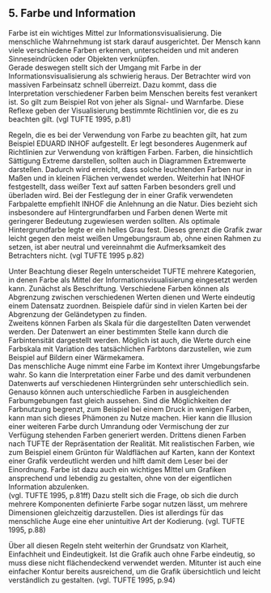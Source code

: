 ## 5. Farbe und Information

Farbe ist ein wichtiges Mittel zur Informationsvisualisierung. 
Die menschliche Wahrnehmung ist stark darauf ausgerichtet. Der Mensch kann viele verschiedene Farben erkennen, unterscheiden und mit anderen Sinneseindrücken oder Objekten verknüpfen.  
Gerade deswegen stellt sich der Umgang mit Farbe in der Informationsvisualisierung als schwierig heraus. Der  Betrachter wird von massiven Farbeinsatz schnell überreizt. Dazu kommt, dass die Interpretation verschiedener Farben beim Menschen bereits fest verankert ist. So gilt zum Beispiel Rot von jeher als Signal- und Warnfarbe. Diese Reflexe geben der Visualisierung bestimmte Richtlinien vor, die es zu beachten gilt.
(vgl TUFTE 1995, p.81)

Regeln, die es bei der Verwendung von Farbe zu beachten gilt, hat zum Beispiel EDUARD INHOF aufgestellt. 
Er legt besonderes Augenmerk auf Richtlinien zur Verwendung von kräftigen Farben. Farben, die hinsichtlich Sättigung Extreme darstellen, sollten auch in Diagrammen Extremwerte darstellen. Dadurch wird erreicht, dass solche leuchtenden Farben nur in Maßen und in kleinen Flächen verwendet werden. 
Weiterhin hat INHOF festgestellt, dass weißer Text auf satten Farben besonders grell und überladen wird. 
Bei der Festlegung der in einer Grafik verwendeten Farbpalette empfiehlt INHOF die Anlehnung an die Natur. Dies bezieht sich insbesondere auf Hintergrundfarben und Farben denen Werte mit geringerer Bedeutung zugewiesen werden sollten.
Als optimale Hintergrundfarbe legte er ein helles Grau fest. Dieses grenzt die Grafik zwar leicht gegen den meist weißen Umgebungsraum ab, ohne einen Rahmen zu setzen, ist aber neutral und vereinnahmt die Aufmerksamkeit des Betrachters nicht.
(vgl TUFTE 1995 p.82)

Unter Beachtung dieser Regeln unterscheidet TUFTE mehrere Kategorien, in denen Farbe als Mittel der Informationsvisualisierung eingesetzt werden kann.
Zunächst als Beschriftung. Verschiedene Farben können als Abgrenzung zwischen verschiedenen Werten dienen und Werte eindeutig einem Datensatz zuordnen. Beispiele dafür sind in vielen Karten bei der Abgrenzung der Geländetypen zu finden.  
Zweitens können Farben als Skala für die dargestellten Daten verwendet werden. Der Datenwert an einer bestimmten Stelle kann durch die Farbintensität dargestellt werden. Möglich ist auch, die Werte durch eine Farbskala mit Variation des tatsächlichen Farbtons darzustellen, wie zum Beispiel auf Bildern einer Wärmekamera.   
Das menschliche Auge nimmt eine Farbe im Kontext ihrer Umgebungsfarbe wahr. So kann die Interpretation einer Farbe und des damit verbundenen Datenwerts auf verschiedenen Hintergründen sehr unterschiedlich sein. Genauso können auch unterschiedliche Farben in ausgleichenden Farbumgebungen fast gleich aussehen. 
Sind die Möglichkeiten der Farbnutzung begrenzt, zum Beispiel bei einem Druck in wenigen Farben, kann man sich dieses Phämonen zu Nutze machen. Hier kann die Illusion einer weiteren Farbe durch Umrandung oder Vermischung der zur Verfügung stehenden Farben generiert werden. 
Drittens dienen Farben nach TUFTE der Repräsentation der Realität. Mit realistischen Farben, wie zum Beispiel einem Grünton für Waldflächen auf Karten, kann der Kontext einer Grafik verdeutlicht werden und hilft damit dem Leser bei der Einordnung.  Farbe ist dazu auch ein wichtiges MIttel um Grafiken ansprechend und lebendig zu gestalten, ohne von der eigentlichen Information abzulenken.  
(vgl. TUFTE 1995, p.81ff)
Dazu stellt sich die Frage, ob sich die durch mehrere Komponenten definierte Farbe sogar nutzen lässt, um mehrere Dimensionen gleichzeitig darzustellen. Dies ist allerdings für das menschliche Auge eine eher unintuitive Art der Kodierung. 
(vgl. TUFTE 1995, p.88)

Über all diesen Regeln steht weiterhin der Grundsatz von Klarheit, Einfachheit und Eindeutigkeit. Ist die Grafik auch ohne Farbe eindeutig, so muss diese nicht flächendeckend verwendet werden. Mitunter ist auch eine einfacher Kontur bereits ausreichend, um die Grafik übersichtlich und leicht verständlich zu gestalten.
(vgl. TUFTE 1995, p.94)


